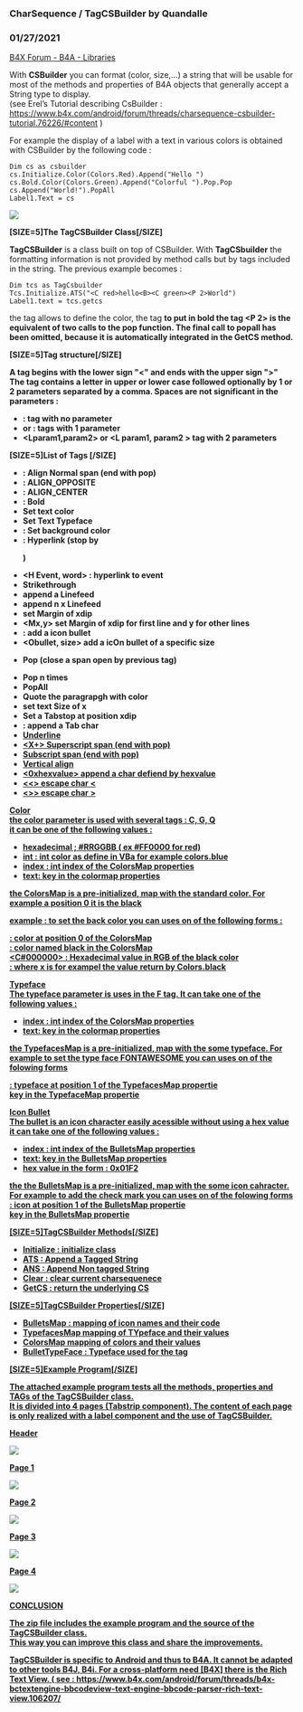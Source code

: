 ### CharSequence / TagCSBuilder by Quandalle
### 01/27/2021
[B4X Forum - B4A - Libraries](https://www.b4x.com/android/forum/threads/127015/)

With **CSBuilder** you can format (color, size,…) a string that will be usable for most of the methods and properties of B4A objects that generally accept a String type to display.  
(see Erel’s Tutorial describing CsBuilder : <https://www.b4x.com/android/forum/threads/charsequence-csbuilder-tutorial.76226/#content> )  
  
For example the display of a label with a text in various colors is obtained with CSBuilder by the following code :  

```B4X
Dim cs as csbuilder  
cs.Initialize.Color(Colors.Red).Append("Hello ")  
cs.Bold.Color(Colors.Green).Append("Colorful ").Pop.Pop  
cs.Append("World!").PopAll  
Label1.Text = cs
```

  
  
![](https://www.b4x.com/android/forum/attachments/107019)  
  

**[SIZE=5]The TagCSBuilder Class[/SIZE]**

  
**TagCSBuilder** is a class built on top of CSBuilder. With **TagCSbuilder** the formatting information is not provided by method calls but by tags included in the string. The previous example becomes :  

```B4X
Dim tcs as TagCsbuilder  
Tcs.Initialize.ATS("<C red>hello<B><C green><P 2>World")  
Label1.text = tcs.getcs
```

  
the tag <C xx> allows to define the color, the tag <B> to put in bold the tag <P 2> is the equivalent of two calls to the pop function. The final call to popall has been omitted, because it is automatically integrated in the GetCS method.  
  
   

**[SIZE=5]Tag structure[/SIZE]**

  
A tag begins with the lower sign "<" and ends with the upper sign ">"  
The tag contains a letter in upper or lower case followed optionally by 1 or 2 parameters separated by a comma. Spaces are not significant in the parameters :  
  

- **<L>** : tag with no parameter
- **<Lparam1>** or **<L param1 >** : tags with 1 parameter
- **<Lparam1,param2>** or **<L param1, param2 >** tag with 2 parameters

  
   

**[SIZE=5]List of Tags [/SIZE]**

  
   

- <AN> : Align Normal span (end with pop)
- <AO> : ALIGN\_OPPOSITE
- <AC> : ALIGN\_CENTER
- <B> : Bold
- <Ccolor> Set text color
- <Ftypeface> Set Text Typeface
- <Gcolor> : Set background color
- <H event> : Hyperlink (stop by <P> )
- <H Event, word> : hyperlink to event
- <K> Strikethrough
- <L> append a Linefeed
- <Ln> append n x Linefeed
- <Mx> set Margin of xdip
- <Mx,y> set Margin of xdip for first line and y for other lines
- <Obullet> : add a icon bullet
- <Obullet, size> add a icOn bullet of a specific size
- <P> Pop (close a span open by previous tag)
- <Pn> Pop n times
- <PA> PopAll
- <Qcolor> Quote the paragrapgh with color
- <Ssize> set text Size of x
- <Tx> Set a Tabstop at position xdip
- <T> : append a Tab char
- <U> Underline
- <X+> Superscript span (end with pop)
- <X-> Subscript span (end with pop)
- <Vint> Vertical align
- <0xhexvalue> append a char defiend by hexvalue
- <<> escape char <
- <>> escape char >

  
**Color**  
the color parameter is used with several tags : C, G, Q  
it can be one of the following values :   

- hexadecimal ; #RRGGBB ( ex #FF0000 for red)
- int : int color as define in VBa for example colors.blue
- index : int index of the ColorsMap properties
- text: key in the colormap properties

the ColorsMap is a pre-initialized, map with the standard color. For example a position 0 it is the black  
  
example : to set the back color you can uses on of the following forms :  
  
  
<C0> : color at position 0 of the ColorsMap  
<C black> : color named black in the ColorsMap  
<C#000000> : Hexadecimal value in RGB of the black color  
<Cxxxx> : where x is for exampel the value return by Colors.black  
  
**Typeface**  
The typeface parameter is uses in the F tag. It can take one of the following values :  
   

- index : int index of the ColorsMap properties
- text: key in the colormap properties

the TypefacesMap is a pre-initialized, map with the some typeface. For example to set the type face FONTAWESOME you can uses on of the folowing forms  
  
  
<F1> : typeface at position 1 of the TypefacesMap propertie  
<F awesome> key in the TypefaceMap propertie  
  
  
**Icon Bullet**  
The bullet is an icon character easily acessible without using a hex value  
it can take one of the following values :  

- index : int index of the BulletsMap properties
- text: key in the BulletsMap properties
- hex value in the form : 0x01F2

the the BulletsMap is a pre-initialized, map with the some icon cahracter. For example to add the check mark you can uses on of the folowing forms  
<O1> : icon at position 1 of the BulletsMap propertie  
<O check> key in the BulletsMap propertie  
  
  
   

**[SIZE=5]TagCSBuilder Methods[/SIZE]**

  
   

- **Initialize** : initialize class
- **ATS** : **A**ppend a **T**agged **S**tring
- **ANS** : **A**ppend **N**on tagged **S**tring
- **Clear** : clear current charsequenece
- **GetCS** : return the underlying CS

  
  

**[SIZE=5]TagCSBuilder Properties[/SIZE]**

  
  

- **BulletsMap** : mapping of icon names and their code
- **TypefacesMap** mapping of TYpeface and their values
- **ColorsMap** mapping of colors and their values
- **BulletTypeFace** : Typeface used for the <O> tag

  
  

**[SIZE=5]Example Program[/SIZE]**

  
  
The attached example program tests all the methods, properties and TAGs of the TagCSBuilder class.  
It is divided into 4 pages (Tabstrip component). The content of each page is only realized with a label component and the use of TagCSBuilder.  
  
**Header**  

![](https://www.b4x.com/android/forum/attachments/107026)

  
**Page 1**  

![](https://www.b4x.com/android/forum/attachments/107027)

  
**Page 2**  

![](https://www.b4x.com/android/forum/attachments/107028)

  
**Page 3**  

![](https://www.b4x.com/android/forum/attachments/107029)

  
**Page 4**  

![](https://www.b4x.com/android/forum/attachments/107030)  
  
**CONCLUSION**

  
The zip file includes the example program and the source of the TagCSBuilder class.  
This way you can improve this class and share the improvements.  
  
TagCSBuilder is specific to Android and thus to B4A. It cannot be adapted to other tools B4J, B4i. For a cross-platform need [B4X] there is the Rich Text View. ( see : <https://www.b4x.com/android/forum/threads/b4x-bctextengine-bbcodeview-text-engine-bbcode-parser-rich-text-view.106207/>